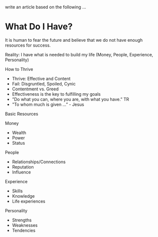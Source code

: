 write an article based on the following ...

# What Do I Have?

It is human to fear the future and believe that we do not have enough resources for success.



Reality:   I have what is needed to build my life (Money, People, Experience, Personality)

How to Thrive

- Thrive:   Effective and Content
- Fail: Disgruntled, Spoiled, Cynic
- Contentment vs. Greed
- Effectiveness is the key to fulfilling my goals
- ”Do what you can, where you are, with what you have.” TR
- "To whom much is given …” - Jesus


Basic Resources

Money
- Wealth 
- Power
- Status

People
- Relationships/Connections
- Reputation
- Influence

Experience
- Skills
- Knowledge
- Life experiences

Personality
- Strengths
- Weaknesses
- Tendencies


